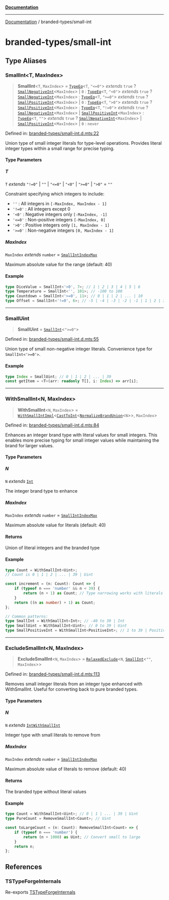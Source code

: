 [**Documentation**](../README.md)

---

[Documentation](../README.md) / branded-types/small-int

# branded-types/small-int

## Type Aliases

### SmallInt\<T, MaxIndex\>

> **SmallInt**\<`T`, `MaxIndex`\> = [`TypeEq`](../condition/eq.md#typeeq)\<`T`, `"<=0"`\> _extends_ `true` ? [`SmallNegativeInt`](brand/namespaces/TSTypeForgeInternals/README.md#smallnegativeint)\<`MaxIndex`\> \| `0` : [`TypeEq`](../condition/eq.md#typeeq)\<`T`, `"<0"`\> _extends_ `true` ? [`SmallNegativeInt`](brand/namespaces/TSTypeForgeInternals/README.md#smallnegativeint)\<`MaxIndex`\> : [`TypeEq`](../condition/eq.md#typeeq)\<`T`, `">=0"`\> _extends_ `true` ? [`SmallPositiveInt`](brand/namespaces/TSTypeForgeInternals/README.md#smallpositiveint)\<`MaxIndex`\> \| `0` : [`TypeEq`](../condition/eq.md#typeeq)\<`T`, `">0"`\> _extends_ `true` ? [`SmallPositiveInt`](brand/namespaces/TSTypeForgeInternals/README.md#smallpositiveint)\<`MaxIndex`\> : [`TypeEq`](../condition/eq.md#typeeq)\<`T`, `"!=0"`\> _extends_ `true` ? [`SmallNegativeInt`](brand/namespaces/TSTypeForgeInternals/README.md#smallnegativeint)\<`MaxIndex`\> \| [`SmallPositiveInt`](brand/namespaces/TSTypeForgeInternals/README.md#smallpositiveint)\<`MaxIndex`\> : [`TypeEq`](../condition/eq.md#typeeq)\<`T`, `""`\> _extends_ `true` ? [`SmallNegativeInt`](brand/namespaces/TSTypeForgeInternals/README.md#smallnegativeint)\<`MaxIndex`\> \| [`SmallPositiveInt`](brand/namespaces/TSTypeForgeInternals/README.md#smallpositiveint)\<`MaxIndex`\> \| `0` : `never`

Defined in: [branded-types/small-int.d.mts:22](https://github.com/noshiro-pf/ts-type-forge/blob/main/src/branded-types/small-int.d.mts#L22)

Union type of small integer literals for type-level operations.
Provides literal integer types within a small range for precise typing.

#### Type Parameters

##### T

`T` _extends_ `"!=0"` \| `""` \| `"<=0"` \| `"<0"` \| `">=0"` \| `">0"` = `""`

Constraint specifying which integers to include:

- `''` : All integers in `[-MaxIndex, MaxIndex - 1]`
- `'!=0'` : All integers except 0
- `'<0'` : Negative integers only `[-MaxIndex, -1]`
- `'<=0'` : Non-positive integers `[-MaxIndex, 0]`
- `'>0'` : Positive integers only `[1, MaxIndex - 1]`
- `'>=0'` : Non-negative integers `[0, MaxIndex - 1]`

##### MaxIndex

`MaxIndex` _extends_ `number` = [`SmallIntIndexMax`](brand/namespaces/TSTypeForgeInternals/README.md#smallintindexmax)

Maximum absolute value for the range (default: 40)

#### Example

```ts
type DiceValue = SmallInt<'>0', 7>; // 1 | 2 | 3 | 4 | 5 | 6
type Temperature = SmallInt<'', 101>; // -100 to 100
type Countdown = SmallInt<'>=0', 11>; // 0 | 1 | 2 | ... | 10
type Offset = SmallInt<'!=0', 6>; // -5 | -4 | -3 | -2 | -1 | 1 | 2 | 3 | 4 | 5
```

---

### SmallUint

> **SmallUint** = [`SmallInt`](#smallint)\<`">=0"`\>

Defined in: [branded-types/small-int.d.mts:55](https://github.com/noshiro-pf/ts-type-forge/blob/main/src/branded-types/small-int.d.mts#L55)

Union type of small non-negative integer literals.
Convenience type for `SmallInt<'>=0'>`.

#### Example

```ts
type Index = SmallUint; // 0 | 1 | 2 | ... | 39
const getItem = <T>(arr: readonly T[], i: Index) => arr[i];
```

---

### WithSmallInt\<N, MaxIndex\>

> **WithSmallInt**\<`N`, `MaxIndex`\> = [`WithSmallIntImpl`](brand/namespaces/TSTypeForgeInternals/README.md#withsmallintimpl)\<[`CastToInt`](brand/namespaces/TSTypeForgeInternals/README.md#casttoint)\<[`NormalizeBrandUnion`](brand/README.md#normalizebrandunion)\<`N`\>\>, `MaxIndex`\>

Defined in: [branded-types/small-int.d.mts:84](https://github.com/noshiro-pf/ts-type-forge/blob/main/src/branded-types/small-int.d.mts#L84)

Enhances an integer brand type with literal values for small integers.
This enables more precise typing for small integer values while maintaining
the brand for larger values.

#### Type Parameters

##### N

`N` _extends_ [`Int`](int.md#int)

The integer brand type to enhance

##### MaxIndex

`MaxIndex` _extends_ `number` = [`SmallIntIndexMax`](brand/namespaces/TSTypeForgeInternals/README.md#smallintindexmax)

Maximum absolute value for literals (default: 40)

#### Returns

Union of literal integers and the branded type

#### Example

```ts
type Count = WithSmallInt<Uint>;
// Count is 0 | 1 | 2 | ... | 39 | Uint

const increment = (n: Count): Count => {
    if (typeof n === 'number' && n < 39) {
        return (n + 1) as Count; // Type narrowing works with literals
    }
    return ((n as number) + 1) as Count;
};

// Common patterns:
type SmallInt = WithSmallInt<Int>; // -40 to 39 | Int
type SmallUint = WithSmallInt<Uint>; // 0 to 39 | Uint
type SmallPositiveInt = WithSmallInt<PositiveInt>; // 1 to 39 | PositiveInt
```

---

### ExcludeSmallInt\<N, MaxIndex\>

> **ExcludeSmallInt**\<`N`, `MaxIndex`\> = [`RelaxedExclude`](../record/std.md#relaxedexclude)\<`N`, [`SmallInt`](#smallint)\<`""`, `MaxIndex`\>\>

Defined in: [branded-types/small-int.d.mts:113](https://github.com/noshiro-pf/ts-type-forge/blob/main/src/branded-types/small-int.d.mts#L113)

Removes small integer literals from an integer type enhanced with WithSmallInt.
Useful for converting back to pure branded types.

#### Type Parameters

##### N

`N` _extends_ [`IntWithSmallInt`](int.md#intwithsmallint)

Integer type with small literals to remove from

##### MaxIndex

`MaxIndex` _extends_ `number` = [`SmallIntIndexMax`](brand/namespaces/TSTypeForgeInternals/README.md#smallintindexmax)

Maximum absolute value of literals to remove (default: 40)

#### Returns

The branded type without literal values

#### Example

```ts
type Count = WithSmallInt<Uint>; // 0 | 1 | ... | 39 | Uint
type PureCount = RemoveSmallInt<Count>; // Uint

const toLargeCount = (n: Count): RemoveSmallInt<Count> => {
    if (typeof n === 'number') {
        return (n + 1000) as Uint; // Convert small to large
    }
    return n;
};
```

## References

### TSTypeForgeInternals

Re-exports [TSTypeForgeInternals](brand/namespaces/TSTypeForgeInternals/README.md)
